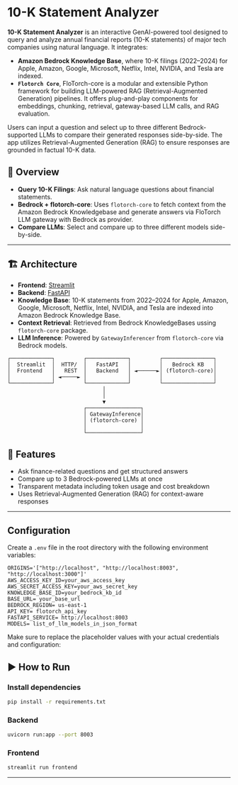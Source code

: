 # 10-K Statement Analyzer

**10-K Statement Analyzer** is an interactive GenAI-powered tool designed to query and analyze annual financial reports (10-K statements) of major tech companies using natural language. It integrates:

- **Amazon Bedrock Knowledge Base**, where 10-K filings (2022–2024) for Apple, Amazon, Google, Microsoft, Netflix, Intel, NVIDIA, and Tesla are indexed.
- **`Flotorch Core`**, FloTorch-core is a modular and extensible Python framework for building LLM-powered RAG (Retrieval-Augmented Generation) pipelines. It offers plug-and-play components for embeddings, chunking, retrieval, gateway-based LLM calls, and RAG evaluation.

Users can input a question and select up to three different Bedrock-supported LLMs to compare their generated responses side-by-side. The app utilizes Retrieval-Augmented Generation (RAG) to ensure responses are grounded in factual 10-K data.


## 🧠 Overview

- **Query 10-K Filings**: Ask natural language questions about financial statements.
- **Bedrock + flotorch-core**: Uses `flotorch-core` to fetch context from the Amazon Bedrock Knowledgebase and generate answers via  FloTorch LLM gateway with Bedrock as provider.
- **Compare LLMs**: Select and compare up to three different models side-by-side.

---

## 🏗️ Architecture

- **Frontend**: [Streamlit](https://streamlit.io/)
- **Backend**: [FastAPI](https://fastapi.tiangolo.com/)
- **Knowledge Base**: 10-K statements from 2022–2024 for Apple, Amazon, Google, Microsoft, Netflix, Intel, NVIDIA, and Tesla are indexed into Amazon Bedrock Knowledge Base.
- **Context Retrieval**: Retrieved from Bedrock KnowledgeBases ussing `flotorch-core` package.
- **LLM Inference**: Powered by `GatewayInferencer` from `flotorch-core` via Bedrock models.
```
┌─────────────┐         ┌─────────────┐         ┌────────────────┐
│  Streamlit  │  HTTP/  │   FastAPI   │         │   Bedrock KB   │
│  Frontend   │   REST  │   Backend   │ ◄──────►│ (flotorch-core)│
│             │ ◄─────► │             │         │                │
└─────────────┘         └─────────────┘         └────────────────┘
                              │
                              │
                              ▼
                        ┌─────────────────┐
                        │ GatewayInference│
                        │ (flotorch-core) │
                        │                 │
                        └─────────────────┘
```

## 🚀 Features

- Ask finance-related questions and get structured answers
- Compare up to 3 Bedrock-powered LLMs at once
- Transparent metadata including token usage and cost breakdown
- Uses Retrieval-Augmented Generation (RAG) for context-aware responses

---

## Configuration

Create a `.env` file in the root directory with the following environment variables:

```
ORIGINS='["http://localhost", "http://localhost:8003", "http://localhost:3000"]'
AWS_ACCESS_KEY_ID=your_aws_access_key
AWS_SECRET_ACCESS_KEY=your_aws_secret_key
KNOWLEDGE_BASE_ID=your_bedrock_kb_id
BASE_URL= your_base_url
BEDROCK_REGION= us-east-1
API_KEY= flotorch_api_key
FASTAPI_SERVICE= http://localhost:8003
MODELS= list_of_llm_models_in_json_format
```

Make sure to replace the placeholder values with your actual credentials and configuration:

## ▶️ How to Run

### Install dependencies
```bash
pip install -r requirements.txt
```

### Backend

```bash
uvicorn run:app --port 8003
```

### Frontend

```bash
streamlit run frontend
```

---
